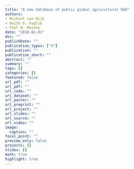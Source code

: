 ```yaml
---
title: "A new database of public global agricultural R&D"
authors: 
- Michiel van Dijk
- Keith O. Fuglie
- Paul W. Heisey
date: "2018-01-01"
doi: ""
publishDate: ""
publication_types: ["3"]
publication: ""
publication_short: ""
abstract: ""
summary: ""
tags: []
categories: []
featured: false
url_pdf: ""
url_pdf: ""
url_code: ""
url_dataset: ""
url_poster: ""
url_preprint: ""
url_project: ""
url_slides: ""
url_source: ""
url_video: ""
image: 
  caption: ""
focal_point: ""
preview_only: false
projects: []
slides: []
math: true
highlight: true
---
```

